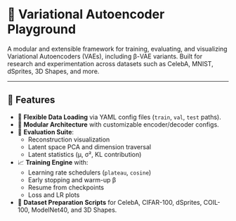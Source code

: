 # 🧠 Variational Autoencoder Playground

A modular and extensible framework for training, evaluating, and visualizing Variational Autoencoders (VAEs), including β-VAE variants. Built for research and experimentation across datasets such as CelebA, MNIST, dSprites, 3D Shapes, and more.

---

## 🔧 Features

- 💾 **Flexible Data Loading** via YAML config files (`train`, `val`, `test` paths).
- 🧱 **Modular Architecture** with customizable encoder/decoder configs.
- 🔬 **Evaluation Suite**:
  - Reconstruction visualization
  - Latent space PCA and dimension traversal
  - Latent statistics (μ, σ², KL contribution)
- 📈 **Training Engine** with:
  - Learning rate schedulers (`plateau`, `cosine`)
  - Early stopping and warm-up β
  - Resume from checkpoints
  - Loss and LR plots
- 🧪 **Dataset Preparation Scripts** for CelebA, CIFAR-100, dSprites, COIL-100, ModelNet40, and 3D Shapes.

